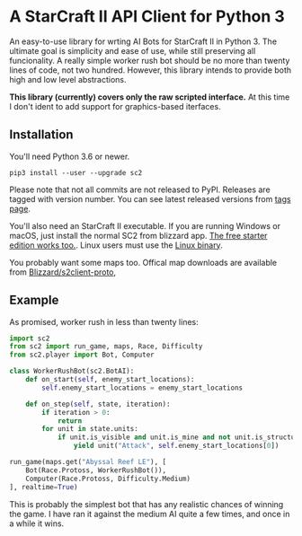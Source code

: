 # A StarCraft II API Client for Python 3

An easy-to-use library for wrting AI Bots for StarCraft II in Python 3. The ultimate goal is simplicity and ease of use, while still preserving all funcionality. A really simple worker rush bot should be no more than twenty lines of code, not two hundred. However, this library intends to provide both high and low level abstractions.

**This library (currently) covers only the raw scripted interface.** At this time I don't ident to add support for graphics-based iterfaces.

## Installation

You'll need Python 3.6 or newer.

```
pip3 install --user --upgrade sc2
```

Please note that not all commits are not released to PyPI. Releases are tagged with version number. You can see latest released versions from [tags page](https://github.com/Dentosal/python-sc2/tags).

You'll also need an StarCraft II executable. If you are running Windows or macOS, just install the normal SC2 from blizzard app. [The free starter edition works too.](https://us.battle.net/account/sc2/starter-edition/). Linux users must use the [Linux binary](https://github.com/Blizzard/s2client-proto#downloads).

You probably want some maps too. Offical map downloads are available from [Blizzard/s2client-proto](https://github.com/Blizzard/s2client-proto#downloads),

## Example

As promised, worker rush in less than twenty lines:

```python
import sc2
from sc2 import run_game, maps, Race, Difficulty
from sc2.player import Bot, Computer

class WorkerRushBot(sc2.BotAI):
    def on_start(self, enemy_start_locations):
        self.enemy_start_locations = enemy_start_locations

    def on_step(self, state, iteration):
        if iteration > 0:
            return
        for unit in state.units:
            if unit.is_visible and unit.is_mine and not unit.is_structure:
                yield unit("Attack", self.enemy_start_locations[0])

run_game(maps.get("Abyssal Reef LE"), [
    Bot(Race.Protoss, WorkerRushBot()),
    Computer(Race.Protoss, Difficulty.Medium)
], realtime=True)
```

This is probably the simplest bot that has any realistic chances of winning the game. I have ran it against the medium AI quite a few times, and once in a while it wins.
